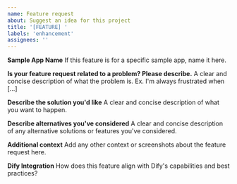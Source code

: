 ```yaml
---
name: Feature request
about: Suggest an idea for this project
title: '[FEATURE] '
labels: 'enhancement'
assignees: ''
---
```


**Sample App Name**
If this feature is for a specific sample app, name it here.

**Is your feature request related to a problem? Please describe.**
A clear and concise description of what the problem is. Ex. I'm always frustrated when [...]

**Describe the solution you'd like**
A clear and concise description of what you want to happen.

**Describe alternatives you've considered**
A clear and concise description of any alternative solutions or features you've considered.

**Additional context**
Add any other context or screenshots about the feature request here.

**Dify Integration**
How does this feature align with Dify's capabilities and best practices?
